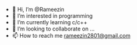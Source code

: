 - 👋 Hi, I’m @Rameezin
- 👀 I’m interested in programming 
- 🌱 I’m currently learning c/c++
- 💞️ I’m looking to collaborate on ...
- 📫 How to reach me rameezin2801@gmail.com

<!---
Rameezin/Rameezin is a ✨ special ✨ repository because its `README.md` (this file) appears on your GitHub profile.
You can click the Preview link to take a look at your changes.
--->
